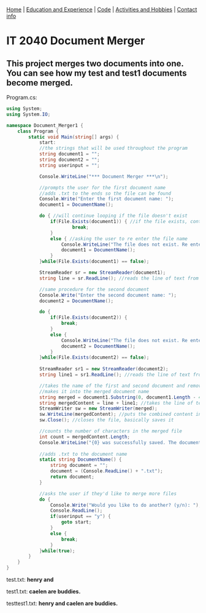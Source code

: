[Home](https://github.com/caelenwalker/1000FinalProject) | [Education and Experience](https://github.com/caelenwalker/1000FinalProject/blob/master/experience.md)
| [Code](https://github.com/caelenwalker/1000FinalProject/blob/master/project.md) | [Activities and Hobbies](https://github.com/caelenwalker/1000FinalProject/blob/master/hobbies.md) | [Contact info](https://github.com/caelenwalker/1000FinalProject/blob/master/info.md)

# IT 2040 Document Merger

## This project merges two documents into one. You can see how my test and test1 documents become merged.

Program.cs:

```C#
using System;
using System.IO;

namespace Document_Merger1 {
    class Program {
        static void Main(string[] args) {
            start:
            //the strings that will be used throughout the program
            string document1 = "";
            string document2 = "";
            string userinput = "";

            Console.WriteLine("*** Document Merger ***\n");

            //prompts the user for the first document name
            //adds .txt to the ends so the file can be found
            Console.Write("Enter the first document name: ");
            document1 = DocumentName();

            do { //will continue looping if the file doesn't exist
                if(File.Exists(document1)) { //if the file exists, continue to run the program
                        break;
                }
                else { //asking the user to re enter the file name
                    Console.WriteLine("The file does not exist. Re enter the file name: ");
                    document1 = DocumentName();
                }
            }while(File.Exists(document1) == false);

            StreamReader sr = new StreamReader(document1); 
            string line = sr.ReadLine(); //reads the line of text from the first file

            //same procedure for the second document
            Console.Write("Enter the second document name: ");
            document2 = DocumentName(); 

            do { 
                if(File.Exists(document2)) {
                    break;
                }
                else {
                    Console.WriteLine("The file does not exist. Re enter the file name: ");
                    document2 = DocumentName();
                }
            }while(File.Exists(document2) == false);
        
            StreamReader sr1 = new StreamReader(document2);
            string line1 = sr1.ReadLine(); //reads the line of text from the second file

            //takes the name of the first and second document and removes the .txt extension
            //makes it into the merged document name
            string merged = document1.Substring(0, document1.Length - 4) + document2.Substring(0, document2.Length - 4) + ".txt";
            string mergedContent = line + line1; //takes the line of text from both files
            StreamWriter sw = new StreamWriter(merged);
            sw.WriteLine(mergedContent); //puts the combined content into the new file
            sw.Close(); //closes the file, basically saves it

            //counts the number of characters in the merged file
            int count = mergedContent.Length;
            Console.WriteLine("{0} was successfully saved. The document contains {1} characters.", merged, count);
        
            //adds .txt to the document name
            static string DocumentName() {
                string document = "";
                document = (Console.ReadLine() + ".txt");
                return document;
            }

            //asks the user if they'd like to merge more files
            do {
                Console.Write("Would you like to do another? (y/n): ");
                Console.ReadLine();
                if(userinput == "y") {
                    goto start;
                }
                else {
                    break;
                }
            }while(true);
        }
    }
}
```

test.txt:
**henry and**

test1.txt:
**caelen are buddies.**

testtest1.txt:
**henry and caelen are buddies.**
